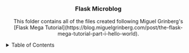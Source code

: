<a name="readme-top"></a>

<h3 align="center">Flask Microblog</h3>

  <p align="center">
    This folder contains all of the files created following Miguel Grinberg's [Flask Mega Tutorial](https://blog.miguelgrinberg.com/post/the-flask-mega-tutorial-part-i-hello-world).
    <br />
</div>

<!-- TABLE OF CONTENTS -->
<details>
  <summary>Table of Contents</summary>
  <ul>
      <li><a href="https://github.com/mcdonaldjx/Flask-Microblog/tree/main/Chapter%1%Files">Chapter 1: Hello, World!</a></li>
      <li><a href="https://github.com/mcdonaldjx/Flask-Microblog/tree/main/Chapter%2%Files">Chapter 2: Templates</a></li>
      <li><a href="https://github.com/mcdonaldjx/Flask-Microblog/tree/main/Chapter%3%Files">Chapter 3: Web Forms</a></li>
      <li><a href="https://github.com/mcdonaldjx/Flask-Microblog/tree/main/Chapter%4%Files">Chapter 4: Database</a></li>
      <li><a href="https://github.com/mcdonaldjx/Flask-Microblog/tree/main/Chapter%5%Files">Chapter 5: User Logins</a></li>
      <li><a href="https://github.com/mcdonaldjx/Flask-Microblog/tree/main/Chapter%6%Files">Chapter 6:Profile Page and Avatars</a></li>
      <li><a href="https://github.com/mcdonaldjx/Flask-Microblog/tree/main/Chapter%7%Files">Chapter 7: Error Handling</a></li>
      <li><a href="https://github.com/mcdonaldjx/Flask-Microblog/tree/main/Chapter%8%Files">Chapter 8: Followers</a></li>
      <li><a href="https://github.com/mcdonaldjx/Flask-Microblog/tree/main/Chapter%9%Files">Chapter 9: Pagination</a></li>
      <li><a href="https://github.com/mcdonaldjx/Flask-Microblog/tree/main/Chapter%10%Files">Chapter 10: Email Support</a></li>
      <li><a href="https://github.com/mcdonaldjx/Flask-Microblog/tree/main/Chapter%11%Files">Chapter 11: Facelift</a></li>
      <li><a href="https://github.com/mcdonaldjx/Flask-Microblog/tree/main/Chapter%12%Files">Chapter 12: Dates and Times</a></li>
      <li><a href="https://github.com/mcdonaldjx/Flask-Microblog/tree/main/Chapter%13%Files">Chapter 13: i18n and L10n</a></li>
      <li><a href="https://github.com/mcdonaldjx/Flask-Microblog/tree/main/Chapter%14%Files">Chapter 14: Ajax</a></li>
      <li><a href="https://github.com/mcdonaldjx/Flask-Microblog/tree/main/Chapter%15%Files">Chapter 15: A Better Applicatoin Structure</a></li>
      <li><a href="https://github.com/mcdonaldjx/Flask-Microblog/tree/main/Chapter%16%Files">Chapter 16: Full-Text Search</a></li>
      <li><a href="https://github.com/mcdonaldjx/Flask-Microblog/tree/main/Chapter%17%Files">Chapter 17: Deployment on Linux</a></li>
      <li><a href="https://github.com/mcdonaldjx/Flask-Microblog/tree/main/Chapter%18%Files">Chapter 18: Deployment on Heroku</a></li>
      <li><a href="https://github.com/mcdonaldjx/Flask-Microblog/tree/main/Chapter%19%Files">Chapter 19: Deployment on Docker Containers</a></li>
      <li><a href="https://github.com/mcdonaldjx/Flask-Microblog/tree/main/Chapter%20%Files">Chapter 20: Some JavaScript Magic</a></li>
      <li><a href="https://github.com/mcdonaldjx/Flask-Microblog/tree/main/Chapter%21%Files">Chapter 21: User Notifications</a></li>
      <li><a href="https://github.com/mcdonaldjx/Flask-Microblog/tree/main/Chapter%22%Files">Chapter 22: Background Jobs</a></li>
      <li><a href="https://github.com/mcdonaldjx/Flask-Microblog/tree/main/Chapter%23%Files">Chapter 23: Application Programming Interfaces (APIs)</a></li>
    
  </ul>
</details>

